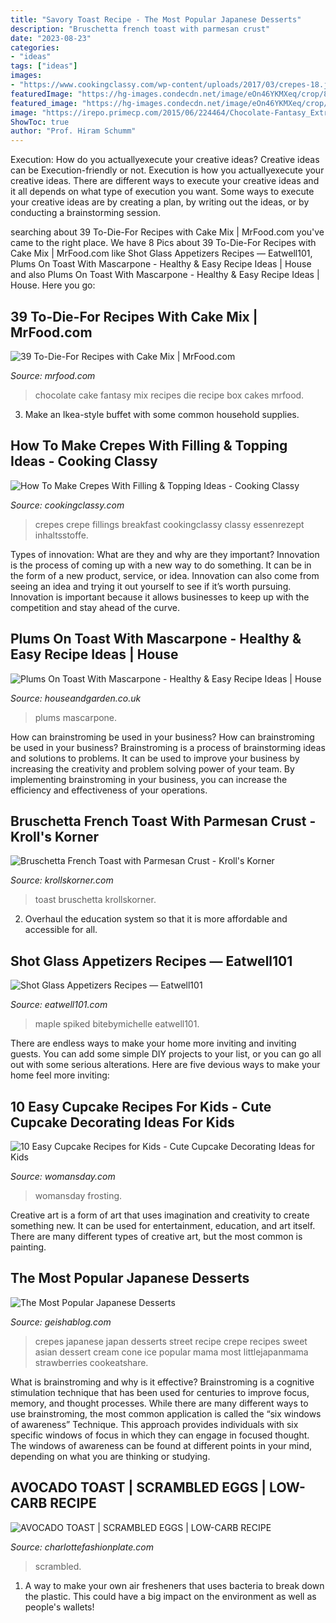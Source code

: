 ```yaml
---
title: "Savory Toast Recipe - The Most Popular Japanese Desserts"
description: "Bruschetta french toast with parmesan crust"
date: "2023-08-23"
categories:
- "ideas"
tags: ["ideas"]
images:
- "https://www.cookingclassy.com/wp-content/uploads/2017/03/crepes-18.jpg"
featuredImage: "https://hg-images.condecdn.net/image/eOn46YKMXeq/crop/810/f/Plums-on-toast-with-mascarpone-1-easy-living-19sep13_pr_b.jpg"
featured_image: "https://hg-images.condecdn.net/image/eOn46YKMXeq/crop/810/f/Plums-on-toast-with-mascarpone-1-easy-living-19sep13_pr_b.jpg"
image: "https://irepo.primecp.com/2015/06/224464/Chocolate-Fantasy_ExtraLarge1000_ID-1043255.jpg?v=1043255"
ShowToc: true
author: "Prof. Hiram Schumm"
---
```



Execution: How do you actuallyexecute your creative ideas?
Creative ideas can be Execution-friendly or not. Execution is how you actuallyexecute your creative ideas. There are different ways to execute your creative ideas and it all depends on what type of execution you want. Some ways to execute your creative ideas are by creating a plan, by writing out the ideas, or by conducting a brainstorming session.

	

		
searching about 39 To-Die-For Recipes with Cake Mix | MrFood.com you've came to the right place. We have 8 Pics about 39 To-Die-For Recipes with Cake Mix | MrFood.com like Shot Glass Appetizers Recipes — Eatwell101, Plums On Toast With Mascarpone - Healthy &amp; Easy Recipe Ideas | House and also Plums On Toast With Mascarpone - Healthy &amp; Easy Recipe Ideas | House. Here you go:
		
    
## 39 To-Die-For Recipes With Cake Mix | MrFood.com

<img loading=lazy src="https://irepo.primecp.com/2015/06/224464/Chocolate-Fantasy_ExtraLarge1000_ID-1043255.jpg?v=1043255" onerror="this.onerror=null;this.src='https://tse4.mm.bing.net/th?id=OIP.wtUI6vDMAPu9V6q_J8hONAHaE8&amp;pid=15.1';" alt="39 To-Die-For Recipes with Cake Mix | MrFood.com">

_Source: mrfood.com_

>chocolate cake fantasy mix recipes die recipe box cakes mrfood. 

	

3. Make an Ikea-style buffet with some common household supplies.

    
## How To Make Crepes With Filling &amp; Topping Ideas - Cooking Classy

<img loading=lazy src="https://www.cookingclassy.com/wp-content/uploads/2017/03/crepes-18.jpg" onerror="this.onerror=null;this.src='https://tse2.mm.bing.net/th?id=OIP.G0Okvwj3IzyrTXYOFZET9QHaLH&amp;pid=15.1';" alt="How To Make Crepes With Filling &amp; Topping Ideas - Cooking Classy">

_Source: cookingclassy.com_

>crepes crepe fillings breakfast cookingclassy classy essenrezept inhaltsstoffe. 

	

Types of innovation: What are they and why are they important?
Innovation is the process of coming up with a new way to do something. It can be in the form of a new product, service, or idea. Innovation can also come from seeing an idea and trying it out yourself to see if it’s worth pursuing. Innovation is important because it allows businesses to keep up with the competition and stay ahead of the curve.

    
## Plums On Toast With Mascarpone - Healthy &amp; Easy Recipe Ideas | House

<img loading=lazy src="https://hg-images.condecdn.net/image/eOn46YKMXeq/crop/810/f/Plums-on-toast-with-mascarpone-1-easy-living-19sep13_pr_b.jpg" onerror="this.onerror=null;this.src='https://tse3.mm.bing.net/th?id=OIP.OH8kRbwlg9ourdKrWW7c0QHaLH&amp;pid=15.1';" alt="Plums On Toast With Mascarpone - Healthy &amp; Easy Recipe Ideas | House">

_Source: houseandgarden.co.uk_

>plums mascarpone. 

	

How can brainstroming be used in your business?
How can brainstroming be used in your business? Brainstroming is a process of brainstorming ideas and solutions to problems. It can be used to improve your business by increasing the creativity and problem solving power of your team. By implementing brainstroming in your business, you can increase the efficiency and effectiveness of your operations.

    
## Bruschetta French Toast With Parmesan Crust - Kroll&#039;s Korner

<img loading=lazy src="https://krollskorner.com/wp-content/uploads/2017/08/parmfrenchtoast2.jpg" onerror="this.onerror=null;this.src='https://tse1.mm.bing.net/th?id=OIP.eajskJh2sbcgymzjHECwkAHaLH&amp;pid=15.1';" alt="Bruschetta French Toast with Parmesan Crust - Kroll&#039;s Korner">

_Source: krollskorner.com_

>toast bruschetta krollskorner. 

	

2. Overhaul the education system so that it is more affordable and accessible for all.

    
## Shot Glass Appetizers Recipes — Eatwell101

<img loading=lazy src="https://www.eatwell101.com/wp-content/uploads/2014/12/shot-glass-appetizers-ideas.jpg" onerror="this.onerror=null;this.src='https://tse3.mm.bing.net/th?id=OIP.GjzzTpduqtChHWwvaaezFQHaLH&amp;pid=15.1';" alt="Shot Glass Appetizers Recipes — Eatwell101">

_Source: eatwell101.com_

>maple spiked bitebymichelle eatwell101. 

	

There are endless ways to make your home more inviting and inviting guests. You can add some simple DIY projects to your list, or you can go all out with some serious alterations. Here are five devious ways to make your home feel more inviting: 

    
## 10 Easy Cupcake Recipes For Kids - Cute Cupcake Decorating Ideas For Kids

<img loading=lazy src="https://hips.hearstapps.com/wdy.h-cdn.co/assets/17/39/1506363545-dirt-cupcakes.jpg?crop=1.0xw:1xh;center,top&amp;resize=768:*" onerror="this.onerror=null;this.src='https://tse3.mm.bing.net/th?id=OIP.wZ9L41MiMBe9noLLSsf5awHaLH&amp;pid=15.1';" alt="10 Easy Cupcake Recipes for Kids - Cute Cupcake Decorating Ideas for Kids">

_Source: womansday.com_

>womansday frosting. 

	

Creative art is a form of art that uses imagination and creativity to create something new. It can be used for entertainment, education, and art itself. There are many different types of creative art, but the most common is painting.

    
## The Most Popular Japanese Desserts

<img loading=lazy src="http://www.geishablog.com/wp-content/uploads/2013/10/japanese-crepes.jpg" onerror="this.onerror=null;this.src='https://tse2.mm.bing.net/th?id=OIP.jVqJComVf_ikzCD0dpRZbAHaE8&amp;pid=15.1';" alt="The Most Popular Japanese Desserts">

_Source: geishablog.com_

>crepes japanese japan desserts street recipe crepe recipes sweet asian dessert cream cone ice popular mama most littlejapanmama strawberries cookeatshare. 

	

What is brainstroming and why is it effective?
Brainstroming is a cognitive stimulation technique that has been used for centuries to improve focus, memory, and thought processes. While there are many different ways to use brainstroming, the most common application is called the “six windows of awareness” Technique. This approach provides individuals with six specific windows of focus in which they can engage in focused thought. The windows of awareness can be found at different points in your mind, depending on what you are thinking or studying.

    
## AVOCADO TOAST | SCRAMBLED EGGS | LOW-CARB RECIPE

<img loading=lazy src="https://www.charlottefashionplate.com/wp-content/uploads/2019/09/0A3D2787-97FE-450A-88EB-A0E169DA2462-1-e1568072347119.jpg" onerror="this.onerror=null;this.src='https://tse4.mm.bing.net/th?id=OIP.-RoiMXLh96m4gfsYWB7nkwHaEK&amp;pid=15.1';" alt="AVOCADO TOAST | SCRAMBLED EGGS | LOW-CARB RECIPE">

_Source: charlottefashionplate.com_

>scrambled. 

	

1. A way to make your own air fresheners that uses bacteria to break down the plastic. This could have a big impact on the environment as well as people's wallets! 

